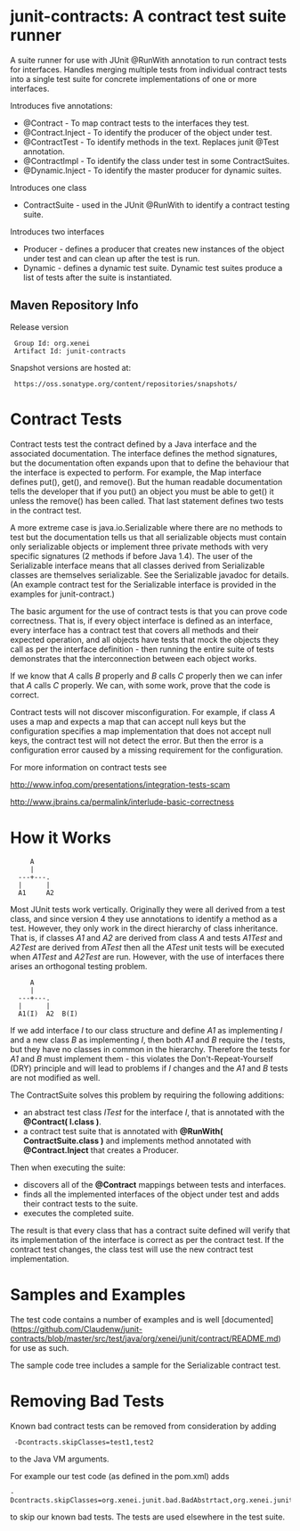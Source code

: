 junit-contracts: A contract test suite runner 
=============================================

A suite runner for use with JUnit @RunWith annotation to run contract tests for interfaces.  Handles merging multiple tests from individual
contract tests into a single test suite for concrete implementations of one or more interfaces.

Introduces five annotations:

* @Contract - To map contract tests to the interfaces they test. 
* @Contract.Inject - To identify the producer of the object under test. 
* @ContractTest - To identify methods in the text. Replaces junit @Test annotation.
* @ContractImpl - To identify the class under test in some ContractSuites. 
* @Dynamic.Inject - To identify the master producer for dynamic suites.

Introduces one class

* ContractSuite - used in the JUnit @RunWith to identify a contract testing suite.

Introduces two interfaces

* Producer - defines a producer that creates new instances of the object under test and can clean up after the test is run. 
* Dynamic - defines a dynamic test suite.  Dynamic test suites produce a list of tests after the suite is instantiated.

Maven Repository Info 
---------------------

Release version

     Group Id: org.xenei 
     Artifact Id: junit-contracts 

Snapshot versions are hosted at:

     https://oss.sonatype.org/content/repositories/snapshots/

Contract Tests 
==============

Contract tests test the contract defined by a Java interface and the associated documentation.  The interface defines the method signatures,
but the documentation often expands upon that to define the behaviour that the interface is expected to perform. For example, the Map
interface defines put(), get(), and remove().  But the human readable documentation tells the developer that if you put() an object you must
be able to get() it unless the remove() has been called.  That last statement defines two tests in the contract test.

A more extreme case is java.io.Serializable where there are no methods to test but the documentation tells us that all serializable objects
must contain only serializable objects or implement three private methods with very specific signatures (2 methods if before Java 1.4).  The
user of the Serializable interface means that all classes derived from Serializable classes are themselves serializable.  See the
Serializable javadoc for details.  (An example contract test for the Serializable interface is provided in the examples for junit-contract.)

The basic argument for the use of contract tests is that you can prove code correctness.  That is, if every object interface is defined as
an interface, every interface has a contract test that covers all methods and their expected operation, and all objects have tests that mock
the objects they call as per the interface definition - then running the entire suite of tests demonstrates that the interconnection between
each object works.

If we know that _A_ calls _B_ properly and _B_ calls _C_ properly then we can infer that _A_ calls _C_ properly.  We can, with some work, prove that the
code is correct.

Contract tests will not discover misconfiguration.  For example, if class _A_ uses a map and expects a map that can accept null keys but the
configuration specifies a map implementation that does not accept null keys, the contract test will not detect the error.  But then the
error is a configuration error caused by a missing requirement for the configuration.


For more information on contract tests see

http://www.infoq.com/presentations/integration-tests-scam

http://www.jbrains.ca/permalink/interlude-basic-correctness

How it Works 
============

         A
         |
      ---+---.  
      |      |
      A1     A2

Most JUnit tests work vertically.  Originally they were all derived from a test class, and since version 4 they use annotations to identify
a method as a test.  However, they only work in the direct hierarchy of class inheritance. That is, if classes _A1_ and _A2_ are derived from
class _A_ and tests _A1Test_ and _A2Test_ are derived from _ATest_ then all the _ATest_ unit tests will be executed when _A1Test_ and _A2Test_ are run. 
However, with the use of interfaces there arises an orthogonal testing problem.

         A
         |
      ---+---.  
      |      |
      A1(I)  A2  B(I)

If we add interface _I_ to our class structure and define _A1_ as implementing _I_ and a new class _B_ as implementing _I_, then both _A1_ and _B_ require
the _I_ tests, but they have no classes in common in the hierarchy.  Therefore the tests for _A1_ and _B_ must implement them - this violates the
Don't-Repeat-Yourself (DRY) principle and will lead to problems if _I_ changes and the _A1_ and _B_ tests are not modified as well.

The ContractSuite solves this problem by requiring the following additions:

* an abstract test class _ITest_ for the interface _I_, that is annotated with the __@Contract( I.class )__. 
* a contract test suite that is annotated with __@RunWith( ContractSuite.class )__ and implements method annotated with __@Contract.Inject__ that creates a Producer.

Then when executing the suite: 
* discovers all of the __@Contract__ mappings between tests and interfaces. 
* finds all the implemented interfaces of the object under test and adds their contract tests to the suite. 
* executes the completed suite.

The result is that every class that has a contract suite defined will verify that its implementation of the interface is correct as per the
contract test.  If the contract test changes, the class test will use the new contract test implementation.

Samples and Examples
====================

The test code contains a number of examples and is well [documented]
(https://github.com/Claudenw/junit-contracts/blob/master/src/test/java/org/xenei/junit/contract/README.md) for use as such.

The sample code tree includes a sample for the Serializable contract test.

Removing Bad Tests
==================

Known bad contract tests can be removed from consideration by adding 

     -Dcontracts.skipClasses=test1,test2
     
to the Java VM arguments.

For example our test code (as defined in the pom.xml) adds

    -Dcontracts.skipClasses=org.xenei.junit.bad.BadAbstrtact,org.xenei.junit.bad.BadNoInject

to skip our known bad tests.  The tests are used elsewhere in the test suite.

